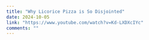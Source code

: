 ```yaml
---
title: "Why Licorice Pizza is So Disjointed"
date: 2024-10-05
link: "https://www.youtube.com/watch?v=Kd-LXDXcIYc"
comments: ""
---
```


